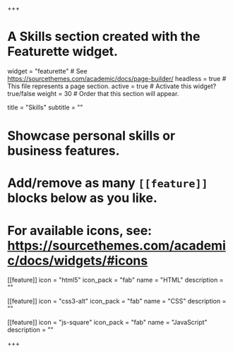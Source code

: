 +++
# A Skills section created with the Featurette widget.
widget = "featurette"  # See https://sourcethemes.com/academic/docs/page-builder/
headless = true  # This file represents a page section.
active = true  # Activate this widget? true/false
weight = 30  # Order that this section will appear.

title = "Skills"
subtitle = ""

# Showcase personal skills or business features.
# 
# Add/remove as many `[[feature]]` blocks below as you like.
# 
# For available icons, see: https://sourcethemes.com/academic/docs/widgets/#icons

[[feature]]
  icon = "html5"
  icon_pack = "fab"
  name = "HTML"
  description = ""
  
[[feature]]
  icon = "css3-alt"
  icon_pack = "fab"
  name = "CSS"
  description = ""  
  
[[feature]]
  icon = "js-square"
  icon_pack = "fab"
  name = "JavaScript"
  description = ""

+++
